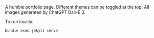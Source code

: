 A humble portfolio page. Different themes can be toggled at the top. All images generated by ChatGPT Dall-E 3.

To run locally:

`bundle exec jekyll serve`
